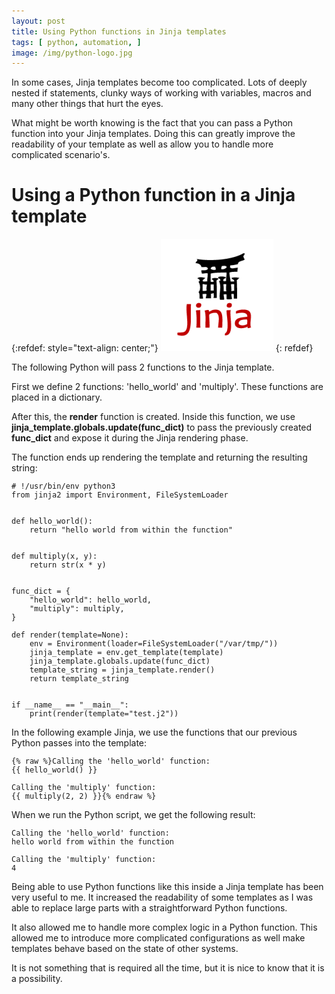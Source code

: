 ```yaml
---
layout: post
title: Using Python functions in Jinja templates
tags: [ python, automation, ]
image: /img/python-logo.jpg
---
```


In some cases, Jinja templates become too complicated. Lots of deeply nested if statements, clunky ways of working with variables, macros and many other things that hurt the eyes.

What might be worth knowing is the fact that you can pass a Python function into your Jinja templates. Doing this can greatly improve the readability of your template as well as allow you to handle more complicated scenario's.


# Using a Python function in a Jinja template

{:refdef: style="text-align: center;"}
![Jinja logo](/img/jinja_logo.png "Jinja logo")
{: refdef}

The following Python will pass 2 functions to the Jinja template.

First we define 2 functions: 'hello_world' and 'multiply'. These functions are placed in a dictionary.

After this, the <b>render</b> function is created. Inside this function, we use <b>jinja_template.globals.update(func_dict)</b> to pass the previously created <b>func_dict</b> and expose it during the Jinja rendering phase. 

The function ends up rendering the template and returning the resulting string:


<pre style="font-size:12px">
# !/usr/bin/env python3
from jinja2 import Environment, FileSystemLoader


def hello_world():
    return "hello world from within the function"


def multiply(x, y):
    return str(x * y)


func_dict = {
    "hello_world": hello_world,
    "multiply": multiply,
}

def render(template=None):
    env = Environment(loader=FileSystemLoader("/var/tmp/"))
    jinja_template = env.get_template(template)
    jinja_template.globals.update(func_dict)
    template_string = jinja_template.render()
    return template_string


if __name__ == "__main__":
    print(render(template="test.j2"))
</pre>

In the following example Jinja, we use the functions that our previous Python passes into the template:

<pre style="font-size:12px">
{% raw %}Calling the 'hello_world' function:
{{ hello_world() }}

Calling the 'multiply' function:
{{ multiply(2, 2) }}{% endraw %}
</pre>

When we run the Python script, we get the following result:

<pre style="font-size:12px">
Calling the 'hello_world' function:
hello world from within the function

Calling the 'multiply' function:
4
</pre>


Being able to use Python functions like this inside a Jinja template has been very useful to me. It increased the readability of some templates as I was able to replace large parts with a straightforward Python functions. 

It also allowed me to handle more complex logic in a Python function. This allowed me to introduce more complicated configurations as well make templates behave based on the state of other systems. 

It is not something that is required all the time, but it is nice to know that it is a possibility.

